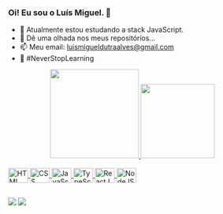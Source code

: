 ### Oi! Eu sou o Luís Miguel. 👋

- 🌱 Atualmente estou estudando a stack JavaScript.
- 🔎 Dê uma olhada nos meus repositórios...
- 📫 Meu email: luismigueldutraalves@gmail.com
- 🚀 #NeverStopLearning

<div align="center">
  <a href="https://github.com/luismda">
  <img height="180em" src="https://github-readme-stats.vercel.app/api?username=luismda&show_icons=true&theme=dark&include_all_commits=true&count_private=true"/>
  <img height="150em" src="https://github-readme-stats.vercel.app/api/top-langs/?username=luismda&layout=compact&langs_count=7&theme=dark"/>
</div>
  
<div style="display: inline_block"><br>
  <img src="https://cdn.jsdelivr.net/gh/devicons/devicon/icons/html5/html5-original.svg" align="center" alt="HTML" height="30" width="40" title="HTML" />
  <img src="https://cdn.jsdelivr.net/gh/devicons/devicon/icons/css3/css3-original.svg" align="center" alt="CSS" height="30" width="40" title="CSS" />
  <img src="https://cdn.jsdelivr.net/gh/devicons/devicon/icons/javascript/javascript-original.svg" align="center" alt="JavaScript" height="30" width="40" title="JavaScript" />
  <img src="https://cdn.jsdelivr.net/gh/devicons/devicon/icons/typescript/typescript-original.svg" align="center" alt="TypeScript" height="30" width="40" title="TypeScript" />
  <img src="https://cdn.jsdelivr.net/gh/devicons/devicon/icons/react/react-original.svg" align="center" alt="ReactJS" height="30" width="40" title="ReactJS" />
  <img src="https://cdn.jsdelivr.net/gh/devicons/devicon/icons/nodejs/nodejs-original.svg" align="center" alt="NodeJS" height="30" width="40" title="NodeJS" />
</div>
  
##
  
<div> 
  <a href="mailto:luismigueldutraalves@gmail.com"><img src="https://img.shields.io/badge/-Gmail-%23333?style=for-the-badge&logo=gmail&logoColor=white" target="_blank"></a>
  <a href="https://www.linkedin.com/in/luis-miguel-dutra-alves-32039a240"><img src="https://img.shields.io/badge/-Linkedin-%23333?style=for-the-badge&logo=linkedin&logoColor=white" target="_blank"></a>
</div>
